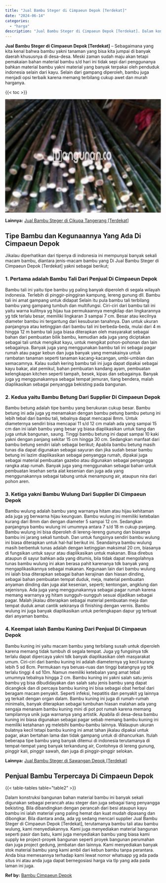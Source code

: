 ```yaml
---
title: "Jual Bambu Steger di Cimpaeun Depok [Terdekat]"
date: "2024-06-14"
categories: 
  - "harga"
description: "Jual Bambu Steger di Cimpaeun Depok [Terdekat]. Dalam konstruksi bangunan bahan material bambu ini banyak sekali digunakan sebagai perancah atau steger dan j..."
---
```


**Jual Bambu Steger di Cimpaeun Depok \[Terdekat\]** – Sebagaimana yang kita kenal bahwa bambu yakni tanaman yang bisa kita jumpai di banyak daerah khususnya di desa-desa. Meski zaman sudah maju akan tetapi pemakaian bahan material bambu s/d hari ini tidak sepi dari penggunanya bahkan material bambu yakni material yang banyak terpakai oleh penduduk indonesia selain dari kayu. Selain dari gampang diperoleh, bambu juga menjadi opsi terbaik karena memang terbilang cukup awet dan murah harganya.

{{< toc >}}

![Jual Bambu Steger di Cimpaeun Depok [Terdekat]](/images/jual-bambu-tali-21.png)

**Lainnya:** [Jual Bambu Steger di Cikupa Tangerang \[Terdekat\]](https://bambu.bangunan.co/jual-bambu-steger-di-cikupa-tangerang-terdekat/)

## Tipe Bambu dan Kegunaannya Yang Ada Di Cimpaeun Depok

Jikalau diperhatikan dari tipenya di indonesia ini mempunyai banyak sekali macam bambu, diantara jenis-macam bambu yang Di Jual Bambu Steger di Cimpaeun Depok \[Terdekat\] yakni sebagai berikut;

### 1\. Pertama adalah Bambu Tali Dari Penjual Di Cimpaeun Depok

Bambu tali ini yaitu tipe bambu yg paling banyak diperoleh di segala wilayah indonesia. Terlebih di pinggir-pinggiran kampung, lereng gunung dll. Bambu tali ini amat gampang untuk didapat Selain itu pula bambu tali terbilang bambu yang gampang tumbuh dan multifungsi. Ciri-ciri dari bambu tali ini yaitu warna kulitnya yg hijau tua permukaannya mengkilap dan lingkarannya yg tdk terlalu besar, memiliki lingkaran 3 sampai 7 cm. Besar atau kecilnya diameter bambu ini tergantung dari kesuburan tanahnya. Dan untuk ukuran panjangnya atau ketinggian dari bambu tali ini berbeda-beda, mulai dari 4 m hingga 12 m bambu tali juga biasa diterapkan oleh masyarakat sebagai bahan dari pembuatan bilik bambu, kemudian ada juga yang diciptakan sebagai tali untuk mengikat kayu, untuk mengikat pohon-pohonan dan lain sebagainya. Banyak juga yang menggunakan bambu tali ini sebagai pagar rumah atau pagar kebun dan juga banyak yang memakainya untuk rambatan tanaman seperti tanaman kacang-kacangan, umbi-umbian dan semacamnya. Kalau sudah kering bambu tali ini juga dapat dipakai sebagai kayu bakar, alat pemikul, bahan pembuatan kandang ayam, pembuatan kelengkapan kitchen seperti tampah, besek, kipas dan sebagainya. Banyak juga yg menggunakannya sebagai tempat jemuran, tiang bendera, malah diaplikasikan sebagai penyangga bekisting pada bangunan.

### 2\. Kedua yaitu Bambu Betung Dari Supplier Di Cimpaeun Depok

Bambu betung adalah tipe bambu yang berukuran cukup besar. Bambu betung ini ada juga yg menamakan dengan bambu petung bambu petung ini lebih tebal dari bambu tali, tebalnya dapat mencapai 8mm. Untuk diameternya sendiri bisa mencapai 11 s/d 12 cm malah ada yang sampai 15 cm dan ini ialah bambu yang besar yg biasa diaplikasikan untuk tiang dan juga untuk bangunan, saung. Tinggi bambu betung ini dapat sampai 10 kaki yakni dengan panjang sekitar 15 cm hingga 30 cm. Sedangkan manfaat dari bambu betung sendiri ialah sebagai berikut; Apabila bambu betung masih tunas dia dapat digunakan sebagai sayuran dan jika sudah besar bambu betung ini lazim diaplikasikan sebagai penyangga rumah, dipakai juga sebagai material pembuatan gazebo atau digunakan sebagai penyangga rangka atap rumah. Banyak juga yang menggunakan sebagai bahan untuk pembuatan lesehan serta alat kesenian dan juga ada yang menggunakannya sebagai tabung untuk menampung air, ataupun nira dari pohon aren.

### 3\. Ketiga yakni Bambu Wulung Dari Supplier Di Cimpaeun Depok

Bambu wulung adalah bambu yang warnanya hitam atau hijau kehitaman ada juga yg berwarna hijau keunguan. Bambu wulung ini memiliki ketebalan kurang dari 8mm dan dengan diameter 5 sampai 12 cm. Sedangkan panjangnya bambu wulung ini umumnya antara 7 s/d 18 m cukup panjang. Bambu wulung ini bisa diperoleh di lereng-lereng gunung dan biasanya bambu ini jarang sekali tumbuh. Dan untuk fungsinya sendiri bambu wulung ini biasa diterapkan untuk hal-hal berikut ini. Seandainya bambu wulung masih berbentuk tunas adalah dengan ketinggian maksimal 20 cm, biasanya di fungsikan untuk sayur atau diaplikasikan untuk makanan. Bisa direbus ataupun di sayur bahkan ada yang ditumis, bila tidak dapat mengolahnya tunas bambu wulung ini akan berasa pahit karenanya tdk banyak yang mengaplikasikannya sebagai makanan. Kegunaan lain dari bambu wulung ini ialah bisa diterapkan sebagai bahan kerajinan dan hiasan dinding, sebagai bahan pembuatan tempat duduk, meja, material pembuatan anyaman dinding dan juga alat kesenian, seperti; kentongan, angklung dan sejenisnya. Ada juga yang menggunakannya sebagai pagar rumah karena memang warnanya yg hitam sungguh-sungguh sesuai dijadikan sebagai pagar. Malah jikalau diterapkan sebagai material pembuatan meja dan tempat duduk amat cantik sekiranya di finishing dengan vernis. Bambu wulung ini juga banyak diaplikasikan untuk perlengkapan dapur yg terbuat dari anyaman bambu.

### 4\. Keempat ialah Bambu Kuning Dari Penjual Di Cimpaeun Depok

Bambu kuning ini yaitu macam bambu yang terbilang susah untuk diperoleh karena memang tidak tumbuh di segala tempat. Juga yg fungsinya tdk terlalu dapat dipercaya yakni tdk banyak diaplikasikan oleh masyarakat umum. Ciri-ciri dari bambu kuning ini adalah diameternya yg kecil kurang lebih 5 sd 8cm. Permukaan nya beruas-ruas dan tinggi batangnya yg tdk terlalu tinggi 4 sd 10m. Namun memiliki ketebalan yang amat tebal umumnya tebalnya hingga 2 cm. Bambu kuning ini yakni salah satu jenis bambu yg bisa dibudidayakan dan salah satu jenis bambu yang dapat dicangkok dan di percaya bambu kuning ini bisa sebagai obat herbal dari beragam macam penyakit. Seperti infeksi, hepatitis dan penyakit yg lainnya yg terkait dengan organ dalam. Bambu kuning ini juga di rumah-rumah minimalis, banyak diterapkan sebagai tumbuhan hiasan malahan ada yang sengaja menanam bambu kuning mini di pot pot rumah karena memang tampilannya unik juga warnanya yang artistik. Apabila di desa-desa bambu kuning ini biasa digunakan sebagai pagar sebab memang bambu kuning ini memiliki ketahanan yg melebihi bambu-bambu lainnya. Walaupun ukuran bulatnya kecil tetapi bambu kuning ini amat tahan jikalau dipakai untuk pagar, akan bertahan lama dan tidak gampang untuk di dihancurkan. Itulah beberapa tipe bambu yang banyak ditemui di indonesia terutamanya di tempat-tempat yang banyak terkandung air, Contohnya di lereng gunung, pinggir kali, pinggir sawah, dan juga di pinggir-pinggir selokan.

**Lainnya:** [Jual Bambu Steger di Sawangan Depok \[Terdekat\]](https://bambu.bangunan.co/jual-bambu-steger-di-sawangan-depok-terdekat/)

## Penjual Bambu Terpercaya Di Cimpaeun Depok

{{< table-tables table="table2" >}}

Dalam konstruksi bangunan bahan material bambu ini banyak sekali digunakan sebagai perancah atau steger dan juga sebagai tiang penyangga bekisting. Bila dibandingkan dengan perancah dari besi ataupun kayu bambu ini ialah material yang paling hemat dan kuat mudah dipasang dan dibongkar. Bila diantara anda, ada yg sedang mencari supplier Jual Bambu Steger di Cimpaeun Depok \[Terdekat\], terutamanya bambu tali atau bambu wulung, kami menyediakannya. Kami juga menyediakan material bangunan seperti pasir dan batu, kami juga menyediakan bambu yang biasa kami supply ke project-proyek bangunan seperti proyek bangunan perumahan dan juga project gedung, jembatan dan lainnya. Kami menyediakan banyak stok material bambu yang kami ambil dari kebun bambu tanpa perantara. Anda bisa memesannya terhadap kami lewat nomor whatsapp yg ada pada situs ini atau anda juga dapat bernegosiasi harga via tlp yang ada pada laman ini juga.

**Ref by:** [Bambu Cimpaeun Depok](https://id.wikipedia.org/wiki/Bambu)
